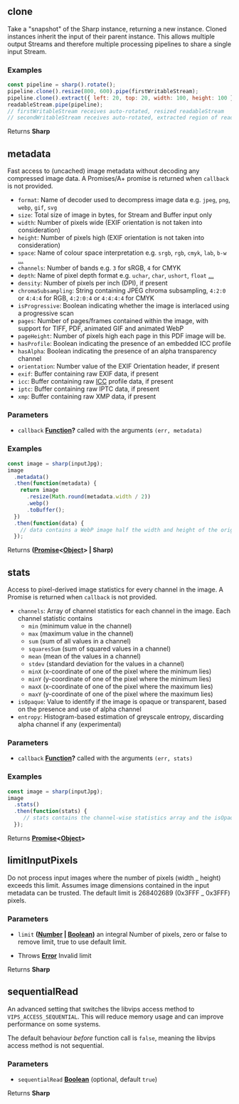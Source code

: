 <!-- Generated by documentation.js. Update this documentation by updating the source code. -->

## clone

Take a "snapshot" of the Sharp instance, returning a new instance.
Cloned instances inherit the input of their parent instance.
This allows multiple output Streams and therefore multiple processing pipelines to share a single input Stream.

### Examples

```javascript
const pipeline = sharp().rotate();
pipeline.clone().resize(800, 600).pipe(firstWritableStream);
pipeline.clone().extract({ left: 20, top: 20, width: 100, height: 100 }).pipe(secondWritableStream);
readableStream.pipe(pipeline);
// firstWritableStream receives auto-rotated, resized readableStream
// secondWritableStream receives auto-rotated, extracted region of readableStream
```

Returns **Sharp** 

## metadata

Fast access to (uncached) image metadata without decoding any compressed image data.
A Promises/A+ promise is returned when `callback` is not provided.

-   `format`: Name of decoder used to decompress image data e.g. `jpeg`, `png`, `webp`, `gif`, `svg`
-   `size`: Total size of image in bytes, for Stream and Buffer input only
-   `width`: Number of pixels wide (EXIF orientation is not taken into consideration)
-   `height`: Number of pixels high (EXIF orientation is not taken into consideration)
-   `space`: Name of colour space interpretation e.g. `srgb`, `rgb`, `cmyk`, `lab`, `b-w` [...][1]
-   `channels`: Number of bands e.g. `3` for sRGB, `4` for CMYK
-   `depth`: Name of pixel depth format e.g. `uchar`, `char`, `ushort`, `float` [...][2]
-   `density`: Number of pixels per inch (DPI), if present
-   `chromaSubsampling`: String containing JPEG chroma subsampling, `4:2:0` or `4:4:4` for RGB, `4:2:0:4` or `4:4:4:4` for CMYK
-   `isProgressive`: Boolean indicating whether the image is interlaced using a progressive scan
-   `pages`: Number of pages/frames contained within the image, with support for TIFF, PDF, animated GIF and animated WebP
-   `pageHeight`: Number of pixels high each page in this PDF image will be.
-   `hasProfile`: Boolean indicating the presence of an embedded ICC profile
-   `hasAlpha`: Boolean indicating the presence of an alpha transparency channel
-   `orientation`: Number value of the EXIF Orientation header, if present
-   `exif`: Buffer containing raw EXIF data, if present
-   `icc`: Buffer containing raw [ICC][3] profile data, if present
-   `iptc`: Buffer containing raw IPTC data, if present
-   `xmp`: Buffer containing raw XMP data, if present

### Parameters

-   `callback` **[Function][4]?** called with the arguments `(err, metadata)`

### Examples

```javascript
const image = sharp(inputJpg);
image
  .metadata()
  .then(function(metadata) {
    return image
      .resize(Math.round(metadata.width / 2))
      .webp()
      .toBuffer();
  })
  .then(function(data) {
    // data contains a WebP image half the width and height of the original JPEG
  });
```

Returns **([Promise][5]&lt;[Object][6]> | Sharp)** 

## stats

Access to pixel-derived image statistics for every channel in the image.
A Promise is returned when `callback` is not provided.

-   `channels`: Array of channel statistics for each channel in the image. Each channel statistic contains
    -   `min` (minimum value in the channel)
    -   `max` (maximum value in the channel)
    -   `sum` (sum of all values in a channel)
    -   `squaresSum` (sum of squared values in a channel)
    -   `mean` (mean of the values in a channel)
    -   `stdev` (standard deviation for the values in a channel)
    -   `minX` (x-coordinate of one of the pixel where the minimum lies)
    -   `minY` (y-coordinate of one of the pixel where the minimum lies)
    -   `maxX` (x-coordinate of one of the pixel where the maximum lies)
    -   `maxY` (y-coordinate of one of the pixel where the maximum lies)
-   `isOpaque`: Value to identify if the image is opaque or transparent, based on the presence and use of alpha channel
-   `entropy`: Histogram-based estimation of greyscale entropy, discarding alpha channel if any (experimental)

### Parameters

-   `callback` **[Function][4]?** called with the arguments `(err, stats)`

### Examples

```javascript
const image = sharp(inputJpg);
image
  .stats()
  .then(function(stats) {
     // stats contains the channel-wise statistics array and the isOpaque value
  });
```

Returns **[Promise][5]&lt;[Object][6]>** 

## limitInputPixels

Do not process input images where the number of pixels (width _ height) exceeds this limit.
Assumes image dimensions contained in the input metadata can be trusted.
The default limit is 268402689 (0x3FFF _ 0x3FFF) pixels.

### Parameters

-   `limit` **([Number][7] \| [Boolean][8])** an integral Number of pixels, zero or false to remove limit, true to use default limit.


-   Throws **[Error][9]** Invalid limit

Returns **Sharp** 

## sequentialRead

An advanced setting that switches the libvips access method to `VIPS_ACCESS_SEQUENTIAL`.
This will reduce memory usage and can improve performance on some systems.

The default behaviour _before_ function call is `false`, meaning the libvips access method is not sequential.

### Parameters

-   `sequentialRead` **[Boolean][8]**  (optional, default `true`)

Returns **Sharp** 

[1]: https://github.com/libvips/libvips/blob/master/libvips/iofuncs/enumtypes.c#L636

[2]: https://github.com/libvips/libvips/blob/master/libvips/iofuncs/enumtypes.c#L672

[3]: https://www.npmjs.com/package/icc

[4]: https://developer.mozilla.org/docs/Web/JavaScript/Reference/Statements/function

[5]: https://developer.mozilla.org/docs/Web/JavaScript/Reference/Global_Objects/Promise

[6]: https://developer.mozilla.org/docs/Web/JavaScript/Reference/Global_Objects/Object

[7]: https://developer.mozilla.org/docs/Web/JavaScript/Reference/Global_Objects/Number

[8]: https://developer.mozilla.org/docs/Web/JavaScript/Reference/Global_Objects/Boolean

[9]: https://developer.mozilla.org/docs/Web/JavaScript/Reference/Global_Objects/Error
